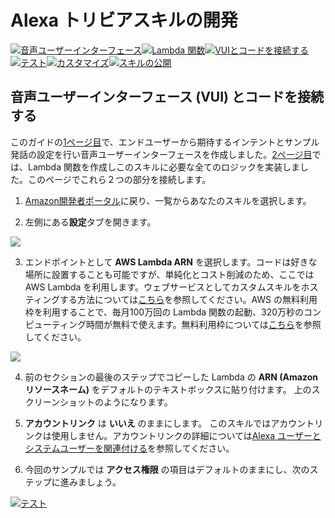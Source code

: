 # Alexa トリビアスキルの開発
[![音声ユーザーインターフェース](https://m.media-amazon.com/images/G/01/mobile-apps/dex/alexa/alexa-skills-kit/jp/tutorials/navigation/1-locked.png)](1-voice-user-interface.md)[![Lambda 関数](https://m.media-amazon.com/images/G/01/mobile-apps/dex/alexa/alexa-skills-kit/jp/tutorials/navigation/2-locked.png)](2-lambda-function.md)[![VUIとコードを接続する](https://m.media-amazon.com/images/G/01/mobile-apps/dex/alexa/alexa-skills-kit/jp/tutorials/navigation/3-on.png)](3-connect-vui-to-code.md)[![テスト](https://m.media-amazon.com/images/G/01/mobile-apps/dex/alexa/alexa-skills-kit/jp/tutorials/navigation/4-off.png)](4-testing.md)[![カスタマイズ](https://m.media-amazon.com/images/G/01/mobile-apps/dex/alexa/alexa-skills-kit/jp/tutorials/navigation/5-off.png)](5-customization.md)[![スキルの公開](https://m.media-amazon.com/images/G/01/mobile-apps/dex/alexa/alexa-skills-kit/jp/tutorials/navigation/6-off.png)](6-publication.md)

## 音声ユーザーインターフェース (VUI) とコードを接続する

このガイドの[1ページ目](1-voice-user-interface.md)で、エンドユーザーから期待するインテントとサンプル発話の設定を行い音声ユーザーインターフェースを作成しました。[2ページ目](2-lambda-function.md)では、Lambda 関数を作成しこのスキルに必要な全てのロジックを実装しました。このページでこれら２つの部分を接続します。

1. [Amazon開発者ポータル](https://developer.amazon.com/edw/home.html#/skills/list)に戻り、一覧からあなたのスキルを選択します。

2.  左側にある**設定**タブを開きます。

  ![](https://m.media-amazon.com/images/G/01/mobile-apps/dex/alexa/alexa-skills-kit/jp/tutorials/trivia/3-2-configuration-tab.png)

3.  エンドポイントとして **AWS Lambda ARN** を選択します。コードは好きな場所に設置することも可能ですが、単純化とコスト削減のため、ここでは AWS Lambda を利用します。ウェブサービスとしてカスタムスキルをホスティングする方法については[こちら](https://developer.amazon.com/public/solutions/alexa/alexa-skills-kit/docs/developing-an-alexa-skill-as-a-web-service)を参照してください。AWS の無料利用枠を利用することで、毎月100万回の Lambda 関数の起動、320万秒のコンピューティング時間が無料で使えます。無料利用枠については[こちら](https://aws.amazon.com/jp/free/)を参照してください。 

  ![](https://m.media-amazon.com/images/G/01/mobile-apps/dex/alexa/alexa-skills-kit/jp/tutorials/trivia/3-3-aws-lambda-arn.png)

4. 前のセクションの最後のステップでコピーした Lambda の **ARN (Amazon リソースネーム)** をデフォルトのテキストボックスに貼り付けます。 上のスクリーンショットのようになります。

5. **アカウントリンク** は **いいえ** のままにします。 このスキルではアカウントリンクは使用しません。アカウントリンクの詳細については[Alexa ユーザーとシステムユーザーを関連付ける](https://developer.amazon.com/public/solutions/alexa/alexa-skills-kit/docs/linking-an-alexa-user-with-a-user-in-your-system)を参照してください。

6. 今回のサンプルでは **アクセス権限** の項目はデフォルトのままにし、次のステップに進みましょう。

[![テスト](https://m.media-amazon.com/images/G/01/mobile-apps/dex/alexa/alexa-skills-kit/jp/tutorials/general/buttons/button_next_testing.png)](4-testing.md)
